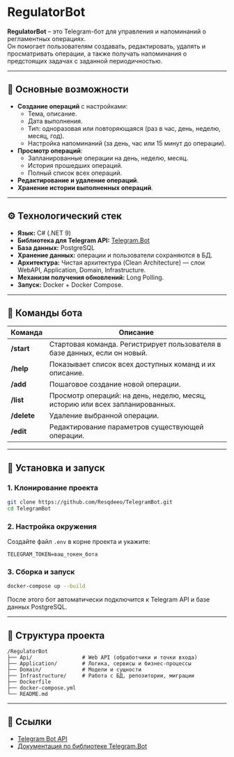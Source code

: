 # RegulatorBot

**RegulatorBot** – это Telegram-бот для управления и напоминаний о регламентных операциях.  
Он помогает пользователям создавать, редактировать, удалять и просматривать операции, а также получать напоминания о предстоящих задачах с заданной периодичностью.

---

## 📌 Основные возможности

- **Создание операций** с настройками:
  - Тема, описание.
  - Дата выполнения.
  - Тип: одноразовая или повторяющаяся (раз в час, день, неделю, месяц, год).
  - Настройка напоминаний (за день, час или 15 минут до операции).
- **Просмотр операций**:
  - Запланированные операции на день, неделю, месяц.
  - История прошедших операций.
  - Полный список всех операций.
- **Редактирование и удаление операций**.
- **Хранение истории выполненных операций**.

---

## ⚙️ Технологический стек

- **Язык:** C# (.NET 9)
- **Библиотека для Telegram API:** [Telegram.Bot](https://github.com/TelegramBots/Telegram.Bot)
- **База данных:** PostgreSQL
- **Хранение данных:** операции и пользователи сохраняются в БД.
- **Архитектура:** Чистая архитектура (Clean Architecture) — слои WebAPI, Application, Domain, Infrastructure.
- **Механизм получения обновлений:** Long Polling.
- **Запуск:** Docker + Docker Compose.

---

## 🔑 Команды бота

| Команда      | Описание |
|--------------|----------|
| **/start**   | Стартовая команда. Регистрирует пользователя в базе данных, если он новый. |
| **/help**    | Показывает список всех доступных команд и их описание. |
| **/add**     | Пошаговое создание новой операции. |
| **/list**    | Просмотр операций: на день, неделю, месяц, историю или всех запланированных. |
| **/delete**  | Удаление выбранной операции. |
| **/edit**    | Редактирование параметров существующей операции. |

---

## 🚀 Установка и запуск

### 1. Клонирование проекта
```bash
git clone https://github.com/Resqdeeo/TelegramBot.git
cd TelegramBot
```

### 2. Настройка окружения
Создайте файл `.env` в корне проекта и укажите:
```env
TELEGRAM_TOKEN=ваш_токен_бота

```

### 3. Сборка и запуск
```bash
docker-compose up --build
```

После этого бот автоматически подключится к Telegram API и базе данных PostgreSQL.

---

## 📂 Структура проекта
```
/RegulatorBot
├── Api/                # Web API (обработчики и точки входа)
├── Application/        # Логика, сервисы и бизнес-процессы
├── Domain/             # Модели и сущности
├── Infrastructure/     # Работа с БД, репозитории, миграции
├── Dockerfile
├── docker-compose.yml
└── README.md
```

---

## 🔗 Ссылки
- [Telegram Bot API](https://core.telegram.org/bots/api)
- [Документация по библиотеке Telegram.Bot](https://github.com/TelegramBots/Telegram.Bot)
